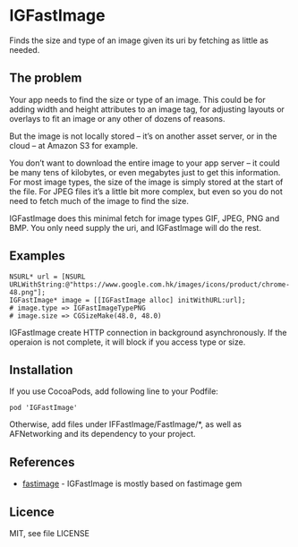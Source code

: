 # IGFastImage

Finds the size and type of an image given its uri by fetching as little as needed.

## The problem

Your app needs to find the size or type of an image. This could be for adding width and height attributes to an image tag, for adjusting layouts or overlays to fit an image or any other of dozens of reasons.

But the image is not locally stored – it’s on another asset server, or in the cloud – at Amazon S3 for example.

You don’t want to download the entire image to your app server – it could be many tens of kilobytes, or even megabytes just to get this information. For most image types, the size of the image is simply stored at the start of the file. For JPEG files it’s a little bit more complex, but even so you do not need to fetch much of the image to find the size.

IGFastImage does this minimal fetch for image types GIF, JPEG, PNG and BMP. You only need supply the uri, and IGFastImage will do the rest.

## Examples

```
NSURL* url = [NSURL URLWithString:@"https://www.google.com.hk/images/icons/product/chrome-48.png"];
IGFastImage* image = [[IGFastImage alloc] initWithURL:url];
# image.type => IGFastImageTypePNG
# image.size => CGSizeMake(48.0, 48.0)
```

IGFastImage create HTTP connection in background asynchronously. If the operaion is not complete, it will block if you access type or size.

## Installation

If you use CocoaPods, add following line to your Podfile:

```
pod 'IGFastImage'
```

Otherwise, add files under IFFastImage/FastImage/*, as well as AFNetworking and its dependency to your project.

## References

- [fastimage](https://github.com/sdsykes/fastimage) - IGFastImage is mostly based on fastimage gem

## Licence

MIT, see file LICENSE
